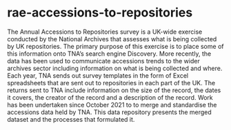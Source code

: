 # rae-accessions-to-repositories
The Annual Accessions to Repositories survey is a UK-wide exercise conducted by the National Archives that assesses what is being collected by UK repositories. The primary purpose of this exercise is to place some of this information onto TNA’s search engine Discovery. More recently, the data has been used to communicate accessions trends to the wider archives sector including information on what is being collected and where. Each year, TNA sends out survey templates in the form of Excel spreadsheets that are sent out to repositories in each part of the UK. The returns sent to TNA include information on the size of the record, the dates it covers, the creator of the record and a description of the record. Work has been undertaken since October 2021 to to merge and standardise the accessions data held by TNA. This data repository presents the merged dataset and the processes that formulated it.

